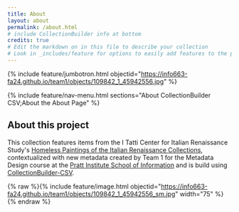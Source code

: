 ```yaml
---
title: About
layout: about
permalink: /about.html
# include CollectionBuilder info at bottom
credits: true
# Edit the markdown on in this file to describe your collection
# Look in _includes/feature for options to easily add features to the page
---
```


{% include feature/jumbotron.html objectid="https://info663-fa24.github.io/team1/objects/109842_1_45942556.jpg" %} 

{% include feature/nav-menu.html sections="About CollectionBuilder CSV;About the About Page" %}

## About this project

This collection features items from the I Tatti Center for Italian Renaissance Study's [Homeless Paintings of the Italian Renaissance Collections](https://itatti.harvard.edu/berenson-library/collections/photograph-archives/homeless-paintings), contextualized with new metadata created by Team 1 for the Metadata Design course at the [Pratt Institute School of Information](https://www.pratt.edu/information/) and is build using [CollectionBuilder-CSV](https://github.com/CollectionBuilder/collectionbuilder-csv).

{% raw %}{% include feature/image.html objectid="https://info663-fa24.github.io/team1/objects/109842_1_45942556_sm.jpg" width="75" %}{% endraw %}
